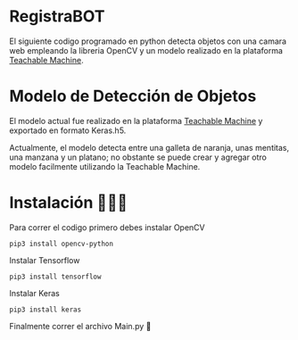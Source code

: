 
# RegistraBOT

El siguiente codigo programado en python detecta objetos con una camara web empleando la libreria OpenCV y un modelo realizado en la plataforma [Teachable Machine](https://teachablemachine.withgoogle.com/). 

# Modelo de Detección de Objetos

El modelo actual fue realizado en la plataforma [Teachable Machine](https://teachablemachine.withgoogle.com/) y exportado en formato Keras.h5. 

Actualmente, el modelo detecta entre una galleta de naranja, unas mentitas, una manzana y un platano; no obstante se puede crear y agregar otro modelo facilmente utilizando la Teachable Machine.

# Instalación 👨🏽‍💻

Para correr el codigo primero debes instalar OpenCV

    pip3 install opencv-python	
    
Instalar Tensorflow
      
    pip3 install tensorflow

Instalar Keras
    
    pip3 install keras   

Finalmente correr el archivo Main.py  🚀
